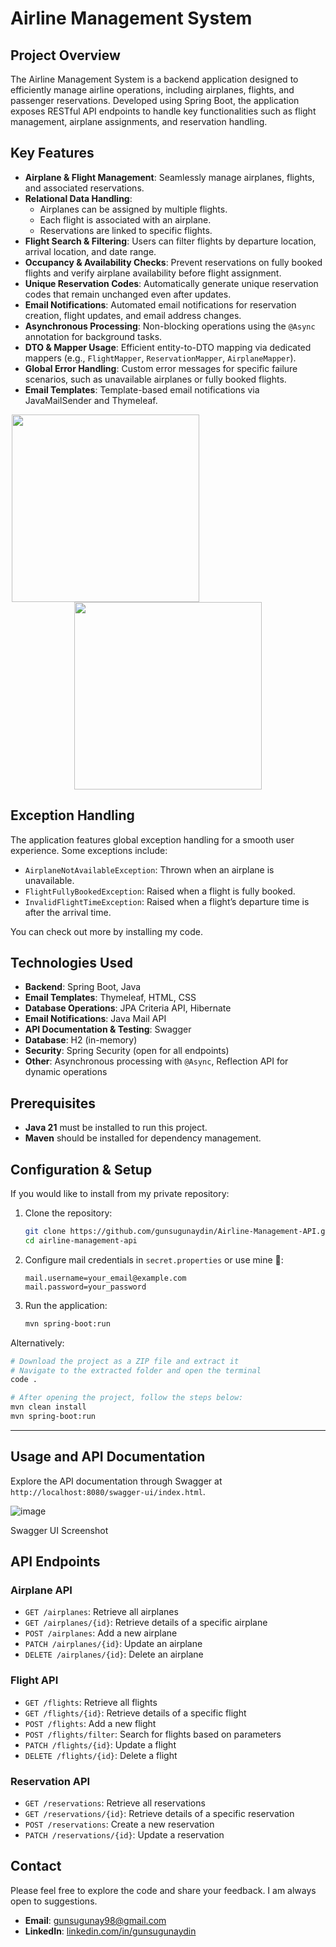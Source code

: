 # Airline Management System

## Project Overview

The Airline Management System is a backend application designed to efficiently manage airline operations, including airplanes, flights, and passenger reservations. Developed using Spring Boot, the application exposes RESTful API endpoints to handle key functionalities such as flight management, airplane assignments, and reservation handling.

## Key Features

- **Airplane & Flight Management**: Seamlessly manage airplanes, flights, and associated reservations.
- **Relational Data Handling**:
  - Airplanes can be assigned by multiple flights.
  - Each flight is associated with an airplane.
  - Reservations are linked to specific flights.
- **Flight Search & Filtering**: Users can filter flights by departure location, arrival location, and date range.
- **Occupancy & Availability Checks**: Prevent reservations on fully booked flights and verify airplane availability before flight assignment.
- **Unique Reservation Codes**: Automatically generate unique reservation codes that remain unchanged even after updates.
- **Email Notifications**: Automated email notifications for reservation creation, flight updates, and email address changes.
- **Asynchronous Processing**: Non-blocking operations using the `@Async` annotation for background tasks.
- **DTO & Mapper Usage**: Efficient entity-to-DTO mapping via dedicated mappers (e.g., `FlightMapper`, `ReservationMapper`, `AirplaneMapper`).
- **Global Error Handling**: Custom error messages for specific failure scenarios, such as unavailable airplanes or fully booked flights.
- **Email Templates**: Template-based email notifications via JavaMailSender and Thymeleaf.

<p align="center">
  <img src="https://github.com/user-attachments/assets/b1e4f72a-79c3-4240-a1c1-094808935de1" width="300" style="margin-right: 200px;" />
  <img src="https://github.com/user-attachments/assets/522f966d-65e9-4d76-94cd-068fbf65f866" width="300" />
</p>

## Exception Handling

The application features global exception handling for a smooth user experience. Some exceptions include:

- `AirplaneNotAvailableException`: Thrown when an airplane is unavailable.
- `FlightFullyBookedException`: Raised when a flight is fully booked.
- `InvalidFlightTimeException`: Raised when a flight’s departure time is after the arrival time.

You can check out more by installing my code.

## Technologies Used

- **Backend**: Spring Boot, Java
- **Email Templates**: Thymeleaf, HTML, CSS
- **Database Operations**: JPA Criteria API, Hibernate
- **Email Notifications**: Java Mail API
- **API Documentation & Testing**: Swagger
- **Database**: H2 (in-memory)
- **Security**: Spring Security (open for all endpoints)
- **Other**: Asynchronous processing with `@Async`, Reflection API for dynamic operations

## Prerequisites

- **Java 21** must be installed to run this project.
- **Maven** should be installed for dependency management.

## Configuration & Setup

If you would like to install from my private repository:
1. Clone the repository:
   ```sh
   git clone https://github.com/gunsugunaydin/Airline-Management-API.git
   cd airline-management-api
   ```
2. Configure mail credentials in `secret.properties` or use mine 🫠:
   ```properties
   mail.username=your_email@example.com
   mail.password=your_password
   ```
3. Run the application:
   ```sh
   mvn spring-boot:run
   ```
   
 Alternatively:
  ```bash
  # Download the project as a ZIP file and extract it
  # Navigate to the extracted folder and open the terminal
  code .
  
  # After opening the project, follow the steps below:
  mvn clean install
  mvn spring-boot:run
  ```
---

## Usage and API Documentation

Explore the API documentation through Swagger at `http://localhost:8080/swagger-ui/index.html`.

![image](https://github.com/user-attachments/assets/45e0ab92-8d5a-4042-9fb6-1909742f7e45)

Swagger UI Screenshot

## API Endpoints

### Airplane API

- `GET /airplanes`: Retrieve all airplanes
- `GET /airplanes/{id}`: Retrieve details of a specific airplane
- `POST /airplanes`: Add a new airplane
- `PATCH /airplanes/{id}`: Update an airplane
- `DELETE /airplanes/{id}`: Delete an airplane

### Flight API

- `GET /flights`: Retrieve all flights
- `GET /flights/{id}`: Retrieve details of a specific flight
- `POST /flights`: Add a new flight
- `POST /flights/filter`: Search for flights based on parameters
- `PATCH /flights/{id}`: Update a flight
- `DELETE /flights/{id}`: Delete a flight

### Reservation API

- `GET /reservations`: Retrieve all reservations
- `GET /reservations/{id}`: Retrieve details of a specific reservation
- `POST /reservations`: Create a new reservation
- `PATCH /reservations/{id}`: Update a reservation


## Contact
Please feel free to explore the code and share your feedback. I am always open to suggestions.

- **Email**: [gunsugunay98@gmail.com](mailto:gunsugunay98@gmail.com)
- **LinkedIn**: [linkedin.com/in/gunsugunaydin](https://www.linkedin.com/in/gunsugunaydin/)
